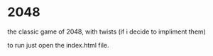 # 2048
the classic game of 2048, with twists (if i decide to impliment them)

to run just open the index.html file.
